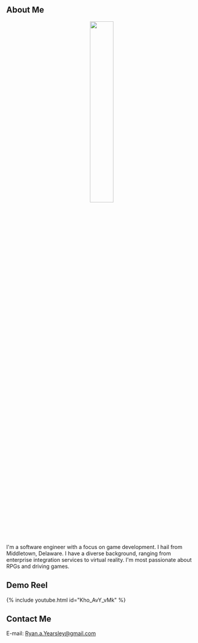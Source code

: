 ## About Me
<div align="center">
<img  src="docs/assets/images/Yearsley_ProfilePic_Cropped.png"  width="35%" height="35%">
</div>

I'm a software engineer with a focus on game development. I hail from Middletown, Delaware. I have a diverse background, ranging from enterprise integration services  to virtual reality. I'm most passionate about RPGs and driving games.

## Demo Reel

{% include youtube.html id="Kho_AvY_vMk" %}


## Contact Me

E-mail: Ryan.a.Yearsley@gmail.com
